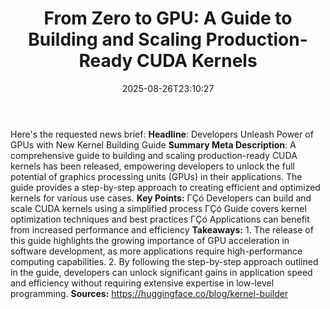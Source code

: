 ﻿---
title: "From Zero to GPU: A Guide to Building and Scaling Production-Ready CUDA Kernels"
date: "2025-08-26T23:10:27"
category: "Markets"
summary: ""
slug: "from zero to gpu a guide to building and scaling productionr"
source_urls:
  - "https://huggingface.co/blog/kernel-builder"
seo:
  title: "From Zero to GPU: A Guide to Building and Scaling Production-Ready CUDA Kernels | Hash n Hedge"
  description: ""
  keywords: ["news", "markets", "brief"]
---
Here's the requested news brief:  **Headline**: Developers Unleash Power of GPUs with New Kernel Building Guide  **Summary Meta Description**: A comprehensive guide to building and scaling production-ready CUDA kernels has been released, empowering developers to unlock the full potential of graphics processing units (GPUs) in their applications. The guide provides a step-by-step approach to creating efficient and optimized kernels for various use cases.  **Key Points:**  ΓÇó Developers can build and scale CUDA kernels using a simplified process ΓÇó Guide covers kernel optimization techniques and best practices ΓÇó Applications can benefit from increased performance and efficiency  **Takeaways:**  1. The release of this guide highlights the growing importance of GPU acceleration in software development, as more applications require high-performance computing capabilities. 2. By following the step-by-step approach outlined in the guide, developers can unlock significant gains in application speed and efficiency without requiring extensive expertise in low-level programming.  **Sources:** https://huggingface.co/blog/kernel-builder 
